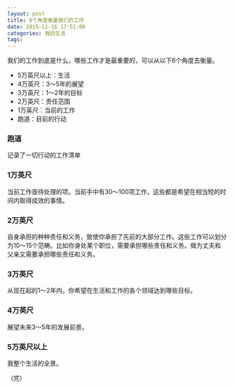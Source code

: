 ```yaml
---
layout: post
title: 6个角度衡量我们的工作
date: 2015-11-16 17:51:00
categories: 我的生活
tags:
---
```


我们的工作到底是什么，哪些工作才是最重要的，可以从以下6个角度去衡量。

- 5万英尺以上：生活
- 4万英尺：3～5年的展望
- 3万英尺：1～2年的目标
- 2万英尺：责任范围
- 1万英尺：当前的工作
- 跑道：目前的行动

### 跑道
记录了一切行动的工作清单

### 1万英尺
当前工作亟待处理的项。当前手中有30～100项工作，这些都是希望在相当短的时间内取得成效的事情。

### 2万英尺
自身承担的种种责任和义务，致使你承担了先前的大部分工作。这些工作可以划分为10～15个范畴。比如你身处某个职位，需要承担哪些责任和义务。做为丈夫和父亲又需要承担哪些责任和义务。

### 3万英尺
从现在起的1～2年内，你希望在生活和工作的各个领域达到哪些目标。

### 4万英尺
展望未来3～5年的发展前景。

### 5万英尺以上
我整个生活的全景。

（完）
